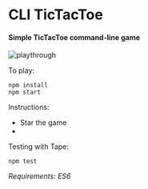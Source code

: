 # CLI TicTacToe

#### Simple TicTacToe command-line game

![playthrough](http://i.imgur.com/02jAI8o.gif)

To play:

```
npm install
npm start
```

Instructions:
- Star the game
- 

Testing with Tape:
```
npm test
```

*Requirements: ES6*
